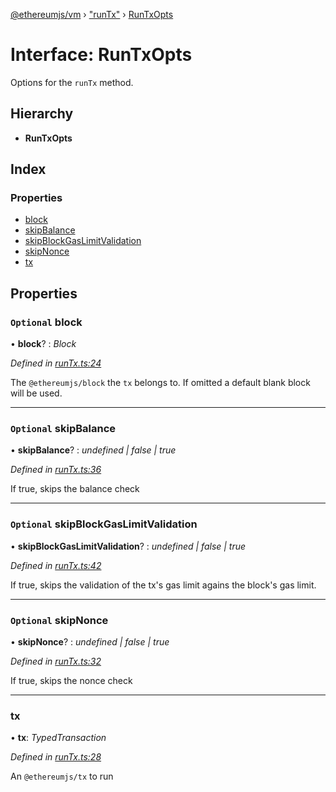 [@ethereumjs/vm](../README.md) › ["runTx"](../modules/_runtx_.md) › [RunTxOpts](_runtx_.runtxopts.md)

# Interface: RunTxOpts

Options for the `runTx` method.

## Hierarchy

* **RunTxOpts**

## Index

### Properties

* [block](_runtx_.runtxopts.md#optional-block)
* [skipBalance](_runtx_.runtxopts.md#optional-skipbalance)
* [skipBlockGasLimitValidation](_runtx_.runtxopts.md#optional-skipblockgaslimitvalidation)
* [skipNonce](_runtx_.runtxopts.md#optional-skipnonce)
* [tx](_runtx_.runtxopts.md#tx)

## Properties

### `Optional` block

• **block**? : *Block*

*Defined in [runTx.ts:24](https://github.com/ethereumjs/ethereumjs-monorepo/blob/master/packages/vm/lib/runTx.ts#L24)*

The `@ethereumjs/block` the `tx` belongs to. If omitted a default blank block will be used.

___

### `Optional` skipBalance

• **skipBalance**? : *undefined | false | true*

*Defined in [runTx.ts:36](https://github.com/ethereumjs/ethereumjs-monorepo/blob/master/packages/vm/lib/runTx.ts#L36)*

If true, skips the balance check

___

### `Optional` skipBlockGasLimitValidation

• **skipBlockGasLimitValidation**? : *undefined | false | true*

*Defined in [runTx.ts:42](https://github.com/ethereumjs/ethereumjs-monorepo/blob/master/packages/vm/lib/runTx.ts#L42)*

If true, skips the validation of the tx's gas limit
agains the block's gas limit.

___

### `Optional` skipNonce

• **skipNonce**? : *undefined | false | true*

*Defined in [runTx.ts:32](https://github.com/ethereumjs/ethereumjs-monorepo/blob/master/packages/vm/lib/runTx.ts#L32)*

If true, skips the nonce check

___

###  tx

• **tx**: *TypedTransaction*

*Defined in [runTx.ts:28](https://github.com/ethereumjs/ethereumjs-monorepo/blob/master/packages/vm/lib/runTx.ts#L28)*

An `@ethereumjs/tx` to run
